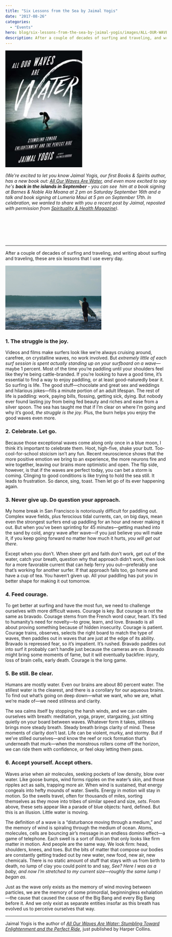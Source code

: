 ```yaml
---
title: "Six Lessons from the Sea by Jaimal Yogis"
date: "2017-08-26"
categories: 
  - "Events"
hero: blog/six-lessons-from-the-sea-by-jaimal-yogis/images/ALL-OUR-WAVES-ARE-WATER-hc-c_1.jpg
description: After a couple of decades of surfing and traveling, and writing about surfing and traveling, these are six lessons that I use every day.
---
```


[![All Our Waves Are Water](images/ALL-OUR-WAVES-ARE-WATER-hc-c_1.jpg "All Our Waves Are Water")](http://amzn.to/2t9nFDZ)

_(We're excited to let you know Jaimal Yogis, our first Books & Spirits author, has a new book out: [All Our Waves Are Water](http://www.jaimalyogis.com/allourwaves/), and even more excited to say he's **back in the islands in September** - you can see  him at a book signing at Barnes & Noble Ala Moana at 2 pm on Saturday September 16th and a talk and book signing at Lumeria Maui at 5 pm on September 17th. In celebration, we wanted to share with you a recent post by Jaimal, reposted with permission from [Spirituality & Health Magazine](https://spiritualityhealth.com/articles/2017/07/03/six-lessons-from-the-sea))._

 

 

 

* * *

After a couple of decades of surfing and traveling, and writing about surfing and traveling, these are six lessons that I use every day.

![](images/Image1-300x199.jpg)

### 1\. The struggle is the joy.

Videos and films make surfers look like we’re always cruising around, carefree, on crystalline waves, no work involved. But _extremely little of each surf session is spent actually standing up on your surfboard on a wave_—maybe 1 percent. Most of the time you’re paddling until your shoulders feel like they’re being cattle-branded. If you’re looking to have a good time, it’s essential to find a way to enjoy paddling, or at least good-naturedly bear it. So surfing is life. The good stuff—chocolate and great sex and weddings and hilarious jokes—fills a minute portion of an adult lifespan. The rest of life is paddling: work, paying bills, flossing, getting sick, dying. But nobody ever found lasting joy from being fed beauty and riches and ease from a silver spoon. The sea has taught me that if I’m clear on where I’m going and why it’s good, _the struggle is the joy_. Plus, the burn helps you enjoy the good waves even more.

### 2\. Celebrate. Let go.

Because those exceptional waves come along only once in a blue moon, I think it’s important to celebrate them. Hoot, high-five, shake your butt. Too-cool-for-school stoicism isn’t any fun. Recent neuroscience shows that the more positive emotion we bring to an experience, the more neurons fire and wire together, leaving our brains more optimistic and open. The flip side, however, is that if the waves are perfect today, you can bet a storm is coming. Clinging to good conditions is like trying to hold the sea still. It leads to frustration. So dance, sing, toast. Then let go of its ever happening again.

### 3\. Never give up. Do question your approach.

My home break in San Francisco is notoriously difficult for paddling out. Complex wave fields, plus ferocious tidal currents, can, on big days, mean even the strongest surfers end up paddling for an hour and never making it out. But when you’ve been sprinting for 45 minutes—getting mashed into the sand by cold, angry wave after wave—if you just believe you will make it, if you keep going forward no matter how much it hurts, _you will get out there_.

Except when you don’t. When sheer grit and faith don’t work, get out of the water, catch your breath, question why that approach didn’t work, then look for a more favorable current that can help ferry you out—preferably one that’s working for another surfer. If that approach fails too, go home and have a cup of tea. You haven’t given up. All your paddling has put you in better shape for making it out tomorrow.

### 4\. Feed courage.

To get better at surfing and have the most fun, we need to challenge ourselves with more difficult waves. Courage is key. But courage is not the same as bravado. Courage stems from the French word cœur, heart. It’s tied to humanity’s need for novelty—to grow, learn, and love. Bravado is all about proving something because of hidden insecurity. Courage is patient. Courage trains, observes, selects the right board to match the type of waves, then paddles out in waves that are just at the edge of its ability. Bravado is repressed fear, so it’s impatient. It’s rushed. Bravado paddles out into surf it probably can’t handle just because the cameras are on. Bravado might bring some moments of fame, but it will eventually backfire: injury, loss of brain cells, early death. Courage is the long game.

### 5\. Be still. Be clear.

Humans are mostly water. Even our brains are about 80 percent water. The stillest water is the clearest, and there is a corollary for our aqueous brains. To find out what’s going on deep down—what we want, who we are, what we’re made of—we need stillness and clarity.

The sea calms itself by stopping the harsh winds, and we can calm ourselves with breath: meditation, yoga, prayer, stargazing, just sitting quietly on your board between waves. Whatever form it takes, stillness brings more steady breath. Steady breath brings clarity of mind. These moments of clarity don’t last. Life can be violent, murky, and stormy. But if we’ve stilled ourselves—and know the reef or rock formation that’s underneath that murk—when the monstrous rollers come off the horizon, we can ride them with confidence, or feel okay letting them pass.

### 6\. Accept yourself. Accept others.

Waves arise when air molecules, seeking pockets of low density, blow over water. Like goose bumps, wind forms ripples on the water’s skin, and those ripples act as sails, trapping more air. When wind is sustained, that energy congeals into hefty mounds of water. Swells. Energy in motion will stay in motion. So the swells travel, often for thousands of miles, sorting themselves as they move into tribes of similar speed and size, _sets_. From above, these sets appear like a parade of blue objects: hard, defined. But this is an illusion. Little water is moving.

The definition of a wave is a “disturbance moving through a medium,” and the memory of wind is spiraling through the medium of ocean. Atoms, molecules, cells are bouncing air’s message in an endless domino effect—a game of telephone. Each swell is a sort of illusion that only looks like firm matter in motion. And people are the same way. We look firm: head, shoulders, knees, and toes. But the bits of matter that compose our bodies are constantly getting traded out by new water, new food, new air, new chemicals. There is no static amount of stuff that stays with us from birth to death, no lump of clay you could point to and say, _See? Here I was as a baby, and now I’m stretched to my current size—roughly the same lump I began as_.

Just as the wave only exists as the memory of wind moving between particles, we are the memory of some primordial, beginningless exhalation—the cause that caused the cause of the Big Bang and every Big Bang before it. And we only exist as separate entities insofar as this breath has evolved us to perceive ourselves that way.

* * *

Jaimal Yogis is the author of [_All Our Waves Are Water: Stumbling Toward Enlightenment and the Perfect Ride_](http://amzn.to/2t9nFDZ), just published by Harper Collins.
